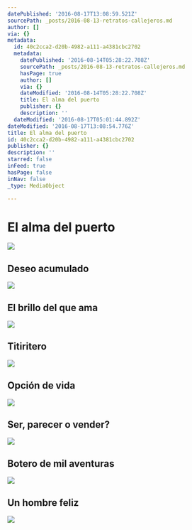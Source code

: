 ```yaml
---
datePublished: '2016-08-17T13:08:59.521Z'
sourcePath: _posts/2016-08-13-retratos-callejeros.md
author: []
via: {}
metadata:
  id: 40c2cca2-d20b-4982-a111-a4381cbc2702
  metadata:
    datePublished: '2016-08-14T05:28:22.708Z'
    sourcePath: _posts/2016-08-13-retratos-callejeros.md
    hasPage: true
    author: []
    via: {}
    dateModified: '2016-08-14T05:28:22.708Z'
    title: El alma del puerto
    publisher: {}
    description: ''
  dateModified: '2016-08-17T05:01:44.892Z'
dateModified: '2016-08-17T13:08:54.776Z'
title: El alma del puerto
id: 40c2cca2-d20b-4982-a111-a4381cbc2702
publisher: {}
description: ''
starred: false
inFeed: true
hasPage: false
inNav: false
_type: MediaObject

---
```

# El alma del puerto
![](https://the-grid-user-content.s3-us-west-2.amazonaws.com/47b974c8-bfd6-44eb-a31c-5297e858b1ca.jpg)

## Deseo acumulado
![](https://the-grid-user-content.s3-us-west-2.amazonaws.com/47b974c8-bfd6-44eb-a31c-5297e858b1ca.jpg)

## El brillo del que ama
![](https://the-grid-user-content.s3-us-west-2.amazonaws.com/cf0d8271-51f7-4546-888d-42da27535c83.jpg)

## Titiritero
![](https://the-grid-user-content.s3-us-west-2.amazonaws.com/a7310c63-c47b-45a1-be24-610426804269.jpg)

## Opción de vida
![](https://the-grid-user-content.s3-us-west-2.amazonaws.com/e56805c0-1f4d-4564-87bf-566a47ec9919.jpg)

## Ser, parecer o vender?
![](https://the-grid-user-content.s3-us-west-2.amazonaws.com/392ff4e6-5948-4e2f-97c0-11dd761e8887.jpg)

## Botero de mil aventuras
![](https://the-grid-user-content.s3-us-west-2.amazonaws.com/b9c1592a-619e-49d4-82ff-b608beab335f.jpg)

## Un hombre feliz
![](https://the-grid-user-content.s3-us-west-2.amazonaws.com/a90a5228-7ab4-40a5-bab7-df5114cca3d2.jpg)